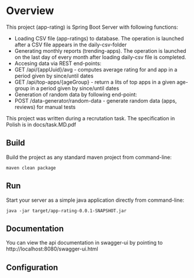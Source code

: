 # Overview
This project (app-rating) is Spring Boot Server with following functions:
- Loading CSV file (app-ratings) to database. The operation is launched after a CSV file appears in the daily-csv-folder
- Generating monthly reports (trending-apps). The operation is launched on the last day of every month after loading daily-csv file is completed.    
- Accesing data via REST end-points:
- GET /api/{appUuid}/avg - computes average rating for and app in a period given by since/until dates
- GET /api/top-apps/{ageGroup} - return a lits of top apps in a given age-group in a period given by since/until dates
- Generation of random data by following end-point:
- POST /data-generator/random-data - generate random data (apps, reviews) for manual tests

This project was written during a recrutation task. The specification in Polish is in docs/task.MD.pdf


## Build
Build the project as any standard maven project from command-line:

    maven clean package

## Run
Start your server as a simple java application directly from command-line:

    java -jar target/app-rating-0.0.1-SNAPSHOT.jar


## Documentation
You can view the api documentation in swagger-ui by pointing to
http://localhost:8080/swagger-ui.html

## Configuration 
